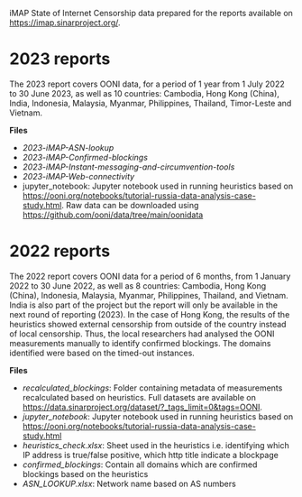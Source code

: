 iMAP State of Internet Censorship data prepared for the reports available on https://imap.sinarproject.org/.


# 2023 reports

The 2023 report covers OONI data, for a period of 1 year from 1 July 2022 to 30 June 2023, as well as 10 countries: Cambodia, Hong Kong (China), India, Indonesia, Malaysia, Myanmar, Philippines, Thailand, Timor-Leste and Vietnam. 

**Files**
- *2023-iMAP-ASN-lookup*
- *2023-iMAP-Confirmed-blockings*
- *2023-iMAP-Instant-messaging-and-circumvention-tools*
- *2023-iMAP-Web-connectivity*
- jupyter_notebook: Jupyter notebook used in running heuristics based on https://ooni.org/notebooks/tutorial-russia-data-analysis-case-study.html. Raw data can be downloaded using https://github.com/ooni/data/tree/main/oonidata

# 2022 reports

The 2022 report covers OONI data for a period of 6 months, from 1 January 2022 to 30 June 2022, as well as 8 countries: Cambodia, Hong Kong (China), Indonesia, Malaysia, Myanmar, Philippines, Thailand, and Vietnam. India is also part of the project but the report will only be available in the next round of reporting (2023). In the case of Hong Kong, the results of the heuristics showed external censorship from outside of the country instead of local censorship. Thus, the local researchers had analysed the OONI measurements manually to identify confirmed blockings. The domains identified were based on the timed-out instances. 

**Files**
- *recalculated_blockings*: Folder containing metadata of measurements recalculated based on heuristics. Full datasets are available on https://data.sinarproject.org/dataset/?_tags_limit=0&tags=OONI. 
- *jupyter_notebook*: Jupyter notebook used in running heuristics based on https://ooni.org/notebooks/tutorial-russia-data-analysis-case-study.html
- *heuristics_check.xlsx*: Sheet used in the heuristics i.e. identifying which IP address is true/false positive, which http title indicate a blockpage
- *confirmed_blockings*: Contain all domains which are confirmed blockings based on the heuristics
- *ASN_LOOKUP.xlsx*: Network name based on AS numbers 


